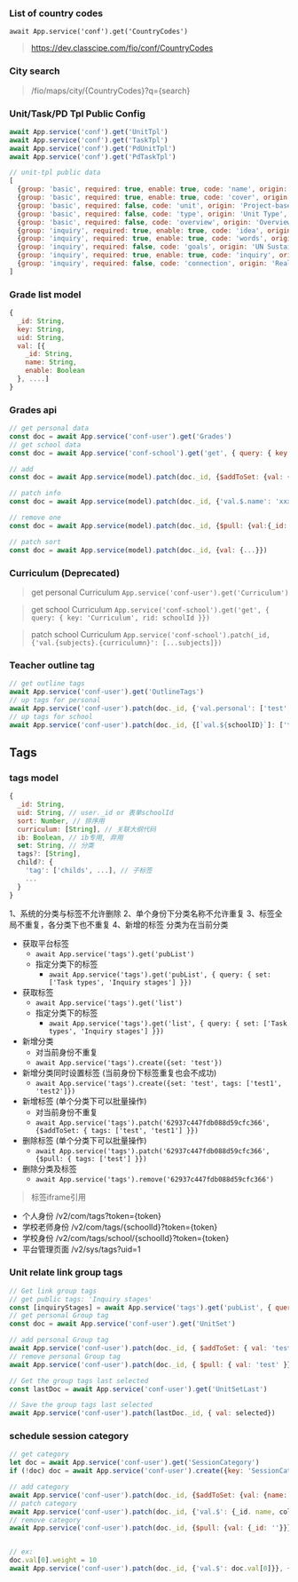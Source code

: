 ### List of country codes
`await App.service('conf').get('CountryCodes')`
> https://dev.classcipe.com/fio/conf/CountryCodes

### City search
> /fio/maps/city/{CountryCodes}?q={search}


### Unit/Task/PD Tpl Public Config
```js
await App.service('conf').get('UnitTpl')
await App.service('conf').get('TaskTpl')
await App.service('conf').get('PdUnitTpl')
await App.service('conf').get('PdTaskTpl')

// unit-tpl public data
[
  {group: 'basic', required: true, enable: true, code: 'name', origin: 'Unit Name', type: 'text', tips: ''},
  {group: 'basic', required: true, enable: true, code: 'cover', origin: 'Cover', type: 'image', tips: ''},
  {group: 'basic', required: false, code: 'unit', origin: 'Project-based Unit', type: 'radio', tips: ''},
  {group: 'basic', required: false, code: 'type', origin: 'Unit Type', type: 'radio', tips: ''},
  {group: 'basic', required: false, code: 'overview', origin: 'Overview', type: 'text', tips: ''},
  {group: 'inquiry', required: true, enable: true, code: 'idea', origin: 'Big Idea/ Statement of Inquiry/ Central Idea', type: 'text', tips: ''},
  {group: 'inquiry', required: true, enable: true, code: 'words', origin: 'Key words', type: 'text-multiple', tips: ''},
  {group: 'inquiry', required: false, code: 'goals', origin: 'UN Sustainable Development Goal(s)', type: 'choice', tips: ''},
  {group: 'inquiry', required: true, enable: true, code: 'inquiry', origin: 'Key question(s) / Line(s) of inquiry', type: 'text-multiple', tips: ''},
  {group: 'inquiry', required: false, code: 'connection', origin: 'Real World Connection(s)', type: 'radio', tips: ''},
]
```

### Grade list model
```js
{
  _id: String,
  key: String,
  uid: String,
  val: [{
    _id: String,
    name: String,
    enable: Boolean
  }, ....]
}
```
### Grades api
```js
// get personal data
const doc = await App.service('conf-user').get('Grades')
// get school data
const doc = await App.service('conf-school').get('get', { query: { key: 'Grades', rid: schoolId }})

// add
const doc = await App.service(model).patch(doc._id, {$addToSet: {val: {name: '', enable: true}}})

// patch info
const doc = await App.service(model).patch(doc._id, {'val.$.name': 'xxx', 'val.$.enable': true}, {query: {'val._id': val._id}})

// remove one
const doc = await App.service(model).patch(doc._id, {$pull: {val:{_id: val._id}}})

// patch sort
const doc = await App.service(model).patch(doc._id, {val: {...}})
```

### Curriculum (Deprecated)
> get personal Curriculum
`App.service('conf-user').get('Curriculum')`

> get school Curriculum
`App.service('conf-school').get('get', { query: { key: 'Curriculum', rid: schoolId }})`

> patch school Curriculum
`App.service('conf-school').patch(_id, {'val.{subjects}.{curriculumn}': [...subjects]})`


### Teacher outline tag
```js
// get outline tags
await App.service('conf-user').get('OutlineTags')
// up tags for personal
await App.service('conf-user').patch(doc._id, {'val.personal': ['test', ...]})
// up tags for school
await App.service('conf-user').patch(doc._id, {[`val.${schoolID}`]: ['test', ...]})
```

## Tags

### tags model
```js
{
  _id: String,
  uid: String, // user._id or 表单schoolId
  sort: Number, // 排序用
  curriculum: [String], // 关联大纲代码
  ib: Boolean, // ib专用, 弃用
  set: String, // 分类
  tags?: [String],
  child?: {
    'tag': ['childs', ...], // 子标签
    ...
  }
}
```

1、系统的分类与标签不允许删除
2、单个身份下分类名称不允许重复
3、标签全局不重复，各分类下也不重复
4、新增的标签 分类为在当前分类

- 获取平台标签
  - ```await App.service('tags').get('pubList')```
  - 指定分类下的标签
    - ```await App.service('tags').get('pubList', { query: { set: ['Task types', 'Inquiry stages'] }})```
- 获取标签
  - ```await App.service('tags').get('list')```
  - 指定分类下的标签
    - ```await App.service('tags').get('list', { query: { set: ['Task types', 'Inquiry stages'] }})```
- 新增分类
  - 对当前身份不重复
  - ```await App.service('tags').create({set: 'test'})```
- 新增分类同时设置标签 (当前身份下标签重复也会不成功)
  - ```await App.service('tags').create({set: 'test', tags: ['test1', 'test2']})```
- 新增标签 (单个分类下可以批量操作)
  - 对当前身份不重复
  - ```await App.service('tags').patch('62937c447fdb088d59cfc366', {$addToSet: { tags: ['test', 'test1'] }})```
- 删除标签 (单个分类下可以批量操作)
  - ```await App.service('tags').patch('62937c447fdb088d59cfc366', {$pull: { tags: ['test'] }})```
- 删除分类及标签
  - ```await App.service('tags').remove('62937c447fdb088d59cfc366')```

> 标签iframe引用
- 个人身份      /v2/com/tags?token={token}
- 学校老师身份  /v2/com/tags/{schoolId}?token={token}
- 学校身份      /v2/com/tags/school/{schoolId}?token={token}
- 平台管理页面  /v2/sys/tags?uid=1


### Unit relate link group tags
```js
// Get link group tags
// get public tags: 'Inquiry stages'
const [inquiryStages] = await App.service('tags').get('pubList', { query: { set: ['Inquiry stages'] }})
// get personal Group tag
const doc = await App.service('conf-user').get('UnitSet')

// add personal Group tag
await App.service('conf-user').patch(doc._id, { $addToSet: { val: 'test' }})
// remove personal Group tag
await App.service('conf-user').patch(doc._id, { $pull: { val: 'test' }})

// Get the group tags last selected
const lastDoc = await App.service('conf-user').get('UnitSetLast')

// Save the group tags last selected
await App.service('conf-user').patch(lastDoc._id, { val: selected})
```

### schedule session category
```js
// get category
let doc = await App.service('conf-user').get('SessionCategory')
if (!doc) doc = await App.service('conf-user').create({key: 'SessionCategory', val: []})

// add category
await App.service('conf-user').patch(doc._id, {$addToSet: {val: {name: '', color: ''}}})
// patch category
await App.service('conf-user').patch(doc._id, {'val.$': {_id. name, color, weight}}}, {query: {'val._id': ''}})
// remove category
await App.service('conf-user').patch(doc._id, {$pull: {val: {_id: ''}}})


// ex:
doc.val[0].weight = 10
await App.service('conf-user').patch(doc._id, {'val.$': doc.val[0]}}, {query: {'val._id': doc.val[0]._id}})

```
